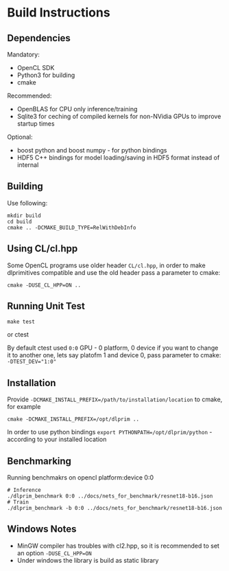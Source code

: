 # Build Instructions

## Dependencies

Mandatory:

- OpenCL SDK
- Python3 for building
- cmake

Recommended:

- OpenBLAS for CPU only inference/training 
- Sqlite3 for ceching of compiled kernels for non-NVidia GPUs to improve startup times

Optional:

- boost python and boost numpy - for python bindings
- HDF5 C++ bindings for model loading/saving in HDF5 format instead of internal


## Building

Use following:

    mkdir build
    cd build
    cmake .. -DCMAKE_BUILD_TYPE=RelWithDebInfo

## Using CL/cl.hpp

Some OpenCL programs use older header `CL/cl.hpp`, in order to make dlprimitives compatible and use the old header pass a parameter to cmake:

    cmake -DUSE_CL_HPP=ON ..

## Running Unit Test

    make test

or
    ctest

By default ctest used `0:0` GPU - 0 platform, 0 device if you want to change it to another one, lets say platofm 1 and device 0, pass parameter to cmake: `-DTEST_DEV="1:0"`


## Installation

Provide `-DCMAKE_INSTALL_PREFIX=/path/to/installation/location` to cmake, for example

    cmake -DCMAKE_INSTALL_PREFIX=/opt/dlprim ..

In order to use python bindings  `export PYTHONPATH=/opt/dlprim/python` - according to your installed location
    

## Benchmarking

Running benchmakrs on opencl platform:device 0:0

    # Inference
    ./dlprim_benchmark 0:0 ../docs/nets_for_benchmark/resnet18-b16.json
    # Train
    ./dlprim_benchmark -b 0:0 ../docs/nets_for_benchmark/resnet18-b16.json


## Windows Notes

- MinGW compiler has troubles with cl2.hpp, so it is recommended to set an option `-DUSE_CL_HPP=ON`
- Under windows the library is build as static library
